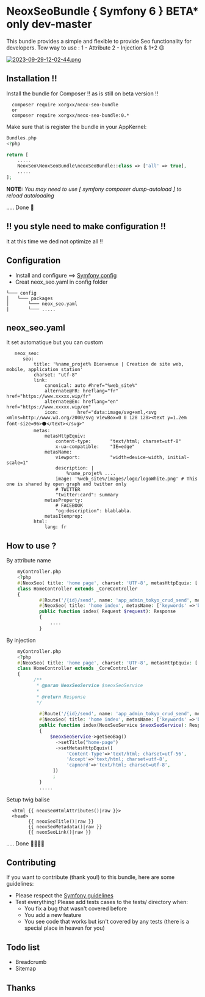 # NeoxSeoBundle { Symfony 6 } BETA* only dev-master
This bundle provides a simple and flexible to provide Seo functionality for developers.
Tow way to use : 1 - Attribute 2 - Injection & 1+2 😉

[![2023-09-29-12-02-44.png](https://i.postimg.cc/HnKB63d2/2023-09-29-12-02-44.png)](https://postimg.cc/kRQQ4QV6)
## Installation !!
Install the bundle for Composer !! as is still on beta version !!

````
  composer require xorgxx/neox-seo-bundle
  or 
  composer require xorgxx/neox-seo-bundle:0.*
````

Make sure that is register the bundle in your AppKernel:
```php
Bundles.php
<?php

return [
    .....
    NeoxSeo\NeoxSeoBundle\neoxSeoBundle::class => ['all' => true],
    .....
];
```

**NOTE:** _You may need to use [ symfony composer dump-autoload ] to reload autoloading_

 ..... Done 🎈

## !! you style need to make configuration !! 
it at this time we ded not optimize all !!

## Configuration
* Install and configure  ==> [Symfony config](https://symfony.com/doc/current/notifier.html#installation)
* Creat neox_seo.yaml in config folder
```
└─── config
│   └─── packages
│       └─── neox_seo.yaml
|       └─── ..... 
```
## neox_seo.yaml
It set automatique but you can custom
```
   neox_seo:
      seo:
          title: '%name_projet% Bienvenue | Creation de site web, mobile, application station'
          charset: "utf-8"
          link:
              canonical: auto #href="%web_site%"
              alternate@FR: hreflang="fr" href="https://www.xxxxx.wip/fr"
              alternate@En: hreflang="en" href="https://www.xxxxx.wip/en"
              icon:       href="data:image/svg+xml,<svg xmlns=http://www.w3.org/2000/svg viewBox=0 0 128 128><text y=1.2em font-size=96>⚫️</text></svg>"
          metas:
              metasHttpEquiv:
                  content-type:       "text/html; charset=utf-8"
                  x-ua-compatible:    "IE=edge"
              metasName:
                  viewport:           "width=device-width, initial-scale=1"
                  description: |
                      %name_projet% ....
                  image: '%web_site%/images/logo/logoWhite.png' # This one is shared by open graph and twitter only
                  # TWITTER
                  "twitter:card": summary
              metasProperty:
                  # FACEBOOK
                  "og:description": blablabla.
              metasItemprop:
          html:
              lang: fr
```

## How to use ?

By attribute name
```php
    myController.php
    <?php
    #[NeoxSeo( title: 'home page', charset: 'UTF-8', metasHttpEquiv: ['Content-Type'=>'text/html; charset=utf-4', 'Accept'=>'text/html; charset=utf-8'])]
    class HomeController extends _CoreController
    {
            #[Route('/{id}/send', name: 'app_admin_tokyo_crud_send', methods: ['GET'])]
            #[NeoxSeo( title: 'home index', metasName: ['keywords' =>'bar', 'description' => 'foo', 'robots' => 'index,follow'])]
            public function index( Request $request): Response
            {
                ....
            }

```
By injection  
```php
    myController.php
    <?php
    #[NeoxSeo( title: 'home page', charset: 'UTF-8', metasHttpEquiv: ['Content-Type'=>'text/html; charset=utf-4', 'Accept'=>'text/html; charset=utf-8'])]
    class HomeController extends _CoreController
    {
          /**
           * @param NeoxSeoService $neoxSeoService
           *
           * @return Response
           */
           
            #[Route('/{id}/send', name: 'app_admin_tokyo_crud_send', methods: ['GET'])]
            #[NeoxSeo( title: 'home index', metasName: ['keywords' =>'bar', 'description' => 'foo', 'robots' => 'index,follow'])]
            public function index(NeoxSeoService $neoxSeoService): Response
            {
                $neoxSeoService->getSeoBag()
                  ->setTitle("home-page")
                  ->setMetasHttpEquiv([
                      'Content-Type'=>'text/html; charset=utf-56',
                      'Accept'=>'text/html; charset=utf-8',
                      'capnord'=>'text/html; charset=utf-8',
                 ])
                 ;
            }
            .....

```

Setup twig balise 
```twig
  <html {{ neoxSeoHtmlAttributes()|raw }}>
  <head>
        {{ neoxSeoTitle()|raw }}
        {{ neoxSeoMetadata()|raw }}
        {{ neoxSeoLink()|raw }}
```
..... Done 🎈🎉🎉🎉

## Contributing
If you want to contribute \(thank you!\) to this bundle, here are some guidelines:

* Please respect the [Symfony guidelines](http://symfony.com/doc/current/contributing/code/standards.html)
* Test everything! Please add tests cases to the tests/ directory when:
    * You fix a bug that wasn't covered before
    * You add a new feature
    * You see code that works but isn't covered by any tests \(there is a special place in heaven for you\)

## Todo list
* Breadcrumb 
* Sitemap

## Thanks
